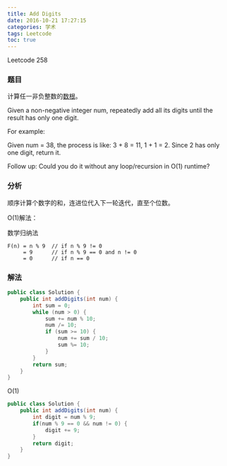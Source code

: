 ```yaml
---
title: Add Digits
date: 2016-10-21 17:27:15
categories: 学术
tags: Leetcode
toc: true
---
```


Leetcode 258

### 题目

计算任一非负整数的[数根](https://en.wikipedia.org/wiki/Digital_root)。

Given a non-negative integer num, repeatedly add all its digits until the result has only one digit.

For example:

Given num = 38, the process is like: 3 + 8 = 11, 1 + 1 = 2. Since 2 has only one digit, return it.

Follow up:
Could you do it without any loop/recursion in O(1) runtime?

### 分析

顺序计算个数字的和，连进位代入下一轮迭代，直至个位数。

O(1)解法：

数学归纳法

```
F(n) = n % 9  // if n % 9 != 0
     = 9      // if n % 9 == 0 and n != 0
     = 0      // if n == 0
```

### 解法

```java
public class Solution {
    public int addDigits(int num) {
        int sum = 0;
        while (num > 0) {
            sum += num % 10;
            num /= 10;
            if (sum >= 10) {
                num += sum / 10;
                sum %= 10;
            }
        }
        return sum;
    }
}
```

O(1)

```java
public class Solution {
    public int addDigits(int num) {
        int digit = num % 9;
        if(num % 9 == 0 && num != 0) {
            digit += 9;
        }
        return digit;
    }
}
```